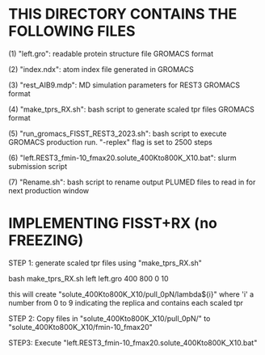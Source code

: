 # THIS DIRECTORY CONTAINS THE FOLLOWING FILES

(1) "left.gro": readable protein structure file GROMACS format

(2) "index.ndx": atom index file generated in GROMACS

(3) "rest_AIB9.mdp": MD simulation parameters for REST3 GROMACS format

(4) "make_tprs_RX.sh": bash script to generate scaled tpr files GROMACS format

(5) "run_gromacs_FISST_REST3_2023.sh": bash script to execute GROMACS production run. "-replex" flag is set to 2500 steps

(6) "left.REST3_fmin-10_fmax20.solute_400Kto800K_X10.bat": slurm submission script

(7) "Rename.sh": bash script to rename output PLUMED files to read in for next production window

# IMPLEMENTING FISST+RX (no FREEZING)

STEP 1: generate scaled tpr files using "make_tprs_RX.sh" 

bash make_tprs_RX.sh left left.gro 400 800 0 10

this will create "solute_400Kto800K_X10/pull_0pN/lambda${i}" where 'i' a number from 0 to 9 indicating the replica and contains each scaled tpr  

STEP 2: Copy files in "solute_400Kto800K_X10/pull_0pN/" to "solute_400Kto800K_X10/fmin-10_fmax20"

STEP3: Execute "left.REST3_fmin-10_fmax20.solute_400Kto800K_X10.bat"

